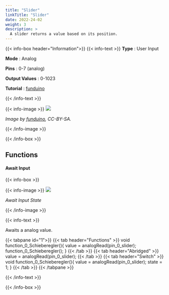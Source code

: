 ```yaml
---
title: "Slider"
linkTitle: "Slider"
date: 2022-24-02
weight: 3
description: >
  A slider returns a value based on its position.
---
```


{{< info-box header="Information">}}
{{< info-text >}}
  **Type** : User Input

  **Mode** : Analog

  **Pins** : 0-7 (analog)

  **Output Values** : 0-1023

  **Tutorial** : [funduino](https://funduino.de/nr-15-schieberegler) 

  {{< /info-text >}}

  {{< info-image >}}
   ![](https://funduinoshop.com/media/image/bc/34/ce/schiebepotentiometer_linearpotentiometer_10k_ohm_rueckansicht.jpg)
   
   _Image by [funduino](https://funduinoshop.com/media/image/bc/34/ce/schiebepotentiometer_linearpotentiometer_10k_ohm_rueckansicht.jpg), CC-BY-SA._

  {{< /info-image >}}

{{< /info-box >}}


## Functions

#### Await Input

{{< info-box >}}

  {{< info-image >}}
   ![](/docs/components/slider.png)
   
   _Await Input State_

  {{< /info-image >}}

{{< info-text >}}

Awaits a analog value.
  
  {{< tabpane id="1">}}
  {{< tab header="Functions" >}}
void function_0_Schieberegler(){
value = analogRead(pin_0_slider);
function_0_Schieberegler();
}
  {{< /tab >}}
  {{< tab header="Abridged" >}}
value = analogRead(pin_0_slider);
  {{< /tab >}}
  {{< tab header="Switch" >}}
void function_0_Schieberegler(){
value = analogRead(pin_0_slider);
state = 1;
}
  {{< /tab >}}
{{< /tabpane >}}

  {{< /info-text >}}

{{< /info-box >}}